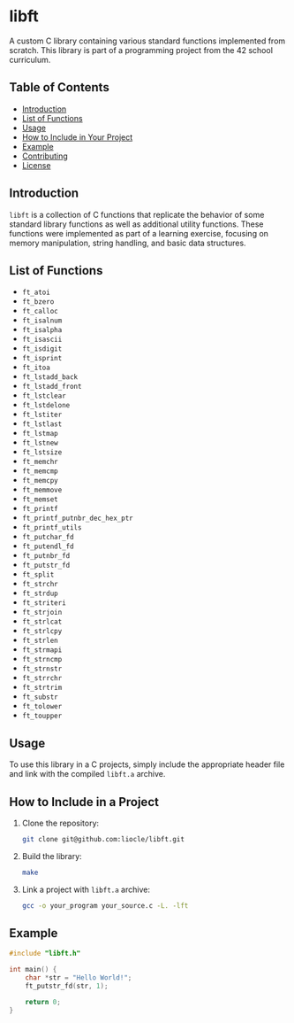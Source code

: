 # libft

A custom C library containing various standard functions implemented from scratch. This library is part of a programming project from the 42 school curriculum.

## Table of Contents
- [Introduction](#introduction)
- [List of Functions](#list-of-functions)
- [Usage](#usage)
- [How to Include in Your Project](#how-to-include-in-your-project)
- [Example](#example)
- [Contributing](#contributing)
- [License](#license)

## Introduction

`libft` is a collection of C functions that replicate the behavior of some standard library functions as well as additional utility functions. These functions were implemented as part of a learning exercise, focusing on memory manipulation, string handling, and basic data structures.

## List of Functions

- `ft_atoi`
- `ft_bzero`
- `ft_calloc`
- `ft_isalnum`
- `ft_isalpha`
- `ft_isascii`
- `ft_isdigit`
- `ft_isprint`
- `ft_itoa`
- `ft_lstadd_back`
- `ft_lstadd_front`
- `ft_lstclear`
- `ft_lstdelone`
- `ft_lstiter`
- `ft_lstlast`
- `ft_lstmap`
- `ft_lstnew`
- `ft_lstsize`
- `ft_memchr`
- `ft_memcmp`
- `ft_memcpy`
- `ft_memmove`
- `ft_memset`
- `ft_printf`
- `ft_printf_putnbr_dec_hex_ptr`
- `ft_printf_utils`
- `ft_putchar_fd`
- `ft_putendl_fd`
- `ft_putnbr_fd`
- `ft_putstr_fd`
- `ft_split`
- `ft_strchr`
- `ft_strdup`
- `ft_striteri`
- `ft_strjoin`
- `ft_strlcat`
- `ft_strlcpy`
- `ft_strlen`
- `ft_strmapi`
- `ft_strncmp`
- `ft_strnstr`
- `ft_strrchr`
- `ft_strtrim`
- `ft_substr`
- `ft_tolower`
- `ft_toupper`

## Usage

To use this library in a C projects, simply include the appropriate header file and link with the compiled `libft.a` archive.

## How to Include in a Project

1. Clone the repository:
   ```bash
   git clone git@github.com:liocle/libft.git

2. Build the library:
   ```bash
   make

3. Link a project with `libft.a` archive:
   ```bash
   gcc -o your_program your_source.c -L. -lft

## Example
```c
#include "libft.h"

int main() {
    char *str = "Hello World!";
    ft_putstr_fd(str, 1);

    return 0;
}
